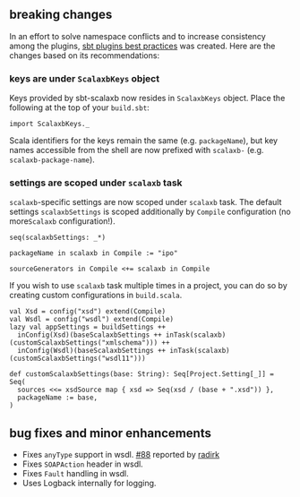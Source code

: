 ## breaking changes
In an effort to solve namespace conflicts and to increase consistency among the plugins, [sbt plugins best practices](https://github.com/harrah/xsbt/wiki/Plugins-Best-Practices) was created. Here are the changes based on its recommendations:

### keys are under `ScalaxbKeys` object
Keys provided by sbt-scalaxb now resides in `ScalaxbKeys` object. Place the following at the top of your `build.sbt`:

    import ScalaxbKeys._

Scala identifiers for the keys remain the same (e.g. `packageName`), but key names accessible from the shell are now prefixed with `scalaxb-` (e.g. `scalaxb-package-name`).

### settings are scoped under `scalaxb` task
`scalaxb`-specific settings are now scoped under `scalaxb` task. The default settings `scalaxbSettings` is scoped additionally by `Compile` configuration (no more`Scalaxb` configuration!).

    seq(scalaxbSettings: _*)

    packageName in scalaxb in Compile := "ipo"

    sourceGenerators in Compile <+= scalaxb in Compile

If you wish to use `scalaxb` task multiple times in a project, you can do so by creating custom configurations in `build.scala`.

    val Xsd = config("xsd") extend(Compile)
    val Wsdl = config("wsdl") extend(Compile)
    lazy val appSettings = buildSettings ++
      inConfig(Xsd)(baseScalaxbSettings ++ inTask(scalaxb)(customScalaxbSettings("xmlschema"))) ++
      inConfig(Wsdl)(baseScalaxbSettings ++ inTask(scalaxb)(customScalaxbSettings("wsdl11")))

    def customScalaxbSettings(base: String): Seq[Project.Setting[_]] = Seq(
      sources <<= xsdSource map { xsd => Seq(xsd / (base + ".xsd")) },
      packageName := base,
    )

## bug fixes and minor enhancements
- Fixes `anyType` support in wsdl. [#88](https://github.com/eed3si9n/scalaxb/issues/88) reported by [radirk](https://github.com/radirk)
- Fixes `SOAPAction` header in wsdl.
- Fixes `Fault` handling in wsdl.
- Uses Logback internally for logging.

